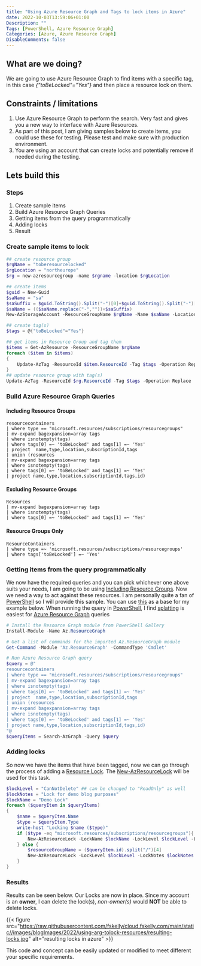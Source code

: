 ```yaml
---
title: "Using Azure Resource Graph and Tags to lock items in Azure"
date: 2022-10-03T13:59:06+01:00
Description: ""
Tags: [PowerShell, Azure Resource Graph]
Categories: [Azure, Azure Resource Graph]
DisableComments: false
---
```


## What are we doing?

We are going to use Azure Resource Graph to find items with a specific tag, in this case *{"toBeLocked"="Yes"}* and then place a resource lock on them.

## Constraints / limitations

1. Use Azure Resource Graph to perform the search. Very fast and gives you a new way to interface with Azure Resources.
1. As part of this post, I am giving samples below to create items, you could use these for testing. Please test and make sure with production environment.
1. You are using an account that can create locks and potentially remove if needed during the testing.

## Lets build this

### Steps

1. Create sample items
1. Build Azure Resource Graph Queries
1. Getting items from the query programmatically
1. Adding locks
1. Result

### Create sample items to lock

```powershell
## create resource group
$rgName = "toberesourcelocked"
$rgLocation = "northeurope"
$rg = new-azresourcegroup -name $rgname -location $rgLocation

## create items
$guid = New-Guid
$saName = "sa"
$saSuffix = $guid.ToString().Split("-")[0]+$guid.ToString().Split("-")[1]
$saName = (($saName.replace("-",""))+$saSuffix)
New-AzStorageAccount -ResourceGroupName $rgName -Name $saName -Location $rgLocation -AccountType Standard_LRS

## create tag(s)
$tags = @{"toBeLocked"="Yes"}

## get items in Resource Group and tag them
$items = Get-AzResource -ResourceGroupName $rgName
foreach ($item in $items)
{
    Update-AzTag -ResourceId $item.ResourceId -Tag $tags -Operation Replace
} 
## update resource group with tag(s)
Update-AzTag -ResourceId $rg.ResourceId -Tag $tags -Operation Replace

```

### Build Azure Resource Graph Queries

#### Including Resource Groups

```azurecli
resourcecontainers
| where type == "microsoft.resources/subscriptions/resourcegroups"
| mv-expand bagexpansion=array tags
| where isnotempty(tags)
| where tags[0] =~ 'toBeLocked' and tags[1] =~ 'Yes'
| project  name,type,location,subscriptionId,tags
| union (resources 
| mv-expand bagexpansion=array tags
| where isnotempty(tags)
| where tags[0] =~ 'toBeLocked' and tags[1] =~ 'Yes'
| project name,type,location,subscriptionId,tags,id)
```

#### Excluding Resource Groups

```azurecli
Resources
| mv-expand bagexpansion=array tags
| where isnotempty(tags)
| where tags[0] =~ 'toBeLocked' and tags[1] =~ 'Yes'
```

#### Resource Groups Only

```azurecli
ResourceContainers
| where type =~ 'microsoft.resources/subscriptions/resourcegroups'
| where tags['toBeLocked'] =~ 'Yes'
```

### Getting items from the query programmatically

We now have the required queries and you can pick whichever one above suits your needs, I am going to be using [Including Resource Groups](#including-resource-groups). Now we need a way to act against these resources. I am personally quite a fan of [PowerShell](https://learn.microsoft.com/en-us/powershell/) so I will provide this sample. You can use [this](https://learn.microsoft.com/en-us/azure/governance/resource-graph/first-query-powershell#add-the-resource-graph-module) as a base for my example below. When running the query in [PowerShell](https://learn.microsoft.com/en-us/powershell/), I find [splatting](https://learn.microsoft.com/en-us/powershell/module/microsoft.powershell.core/about/about_splatting?view=powershell-7.2) is easiest for [Azure Resource Graph](https://learn.microsoft.com/en-us/azure/governance/resource-graph/) queries

```powershell
# Install the Resource Graph module from PowerShell Gallery
Install-Module -Name Az.ResourceGraph

# Get a list of commands for the imported Az.ResourceGraph module
Get-Command -Module 'Az.ResourceGraph' -CommandType 'Cmdlet'

# Run Azure Resource Graph query
$query = @"
resourcecontainers
| where type == "microsoft.resources/subscriptions/resourcegroups"
| mv-expand bagexpansion=array tags
| where isnotempty(tags)
| where tags[0] =~ 'toBeLocked' and tags[1] =~ 'Yes'
| project  name,type,location,subscriptionId,tags
| union (resources 
| mv-expand bagexpansion=array tags
| where isnotempty(tags)
| where tags[0] =~ 'toBeLocked' and tags[1] =~ 'Yes'
| project name,type,location,subscriptionId,tags,id)
"@
$queryItems = Search-AzGraph -Query $query
```

### Adding locks

So now we have the items that have been tagged, now we can go through the process of adding a [Resource Lock](https://learn.microsoft.com/en-us/azure/azure-resource-manager/management/lock-resources?tabs=json). The [New-AzResourceLock](https://learn.microsoft.com/en-us/powershell/module/az.resources/new-azresourcelock?view=azps-8.3.0) will be used for this task.

```powershell
$lockLevel = "CanNotDelete" ## can be changed to "ReadOnly" as well
$lockNotes = "Lock for demo blog purposes"
$lockName = "Demo Lock"
foreach ($queryItem in $queryItems)
{
    $name = $queryItem.Name
    $type = $queryItem.Type
    write-host "Locking $name ($type)"
    if ($type -eq "microsoft.resources/subscriptions/resourcegroups"){
        New-AzResourceLock -LockName $lockName -LockLevel $lockLevel -LockNotes $lockNotes -ResourceGroupName $name
    } else {
        $resourceGroupName = ($queryItem.id).split("/")[4]
        New-AzResourceLock -LockLevel $lockLevel -LockNotes $lockNotes -LockName $lockName -ResourceName $queryItem.Name -ResourceType $queryItem.Type -ResourceGroupName $resourceGroupName
    }
}
```

### Results  

Results can be seen below. Our Locks are now in place. Since my account is an **owner**, I can delete the lock(s), *non-owner(s)* would **NOT** be able to delete locks.  

{{< figure src="https://raw.githubusercontent.com/fskelly/cloud.fskelly.com/main/static//images/blogImages/2022/using-arg-tolock-resources/resulting-locks.jpg" alt="resulting locks in azure" >}}

This code and concept can be easily updated or modified to meet different your specific requirements.